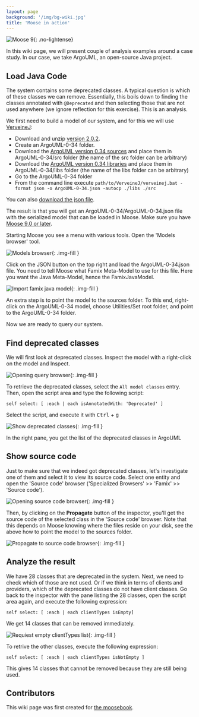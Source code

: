 ```yaml
---
layout: page
background: '/img/bg-wiki.jpg'
title: 'Moose in action'
---
```


![Moose 9](https://img.shields.io/badge/Moose-9-%23aac9ff.svg){: .no-lightense}

In this wiki page, we will present couple of analysis examples around a case study.
In our case, we take ArgoUML, an open-source Java project.

## Load Java Code

The system contains some deprecated classes.
A typical question is which of these classes we can remove.
Essentially, this boils down to finding the classes annotated with `@Deprecated` and then selecting those that are not used anywhere (we ignore reflection for this exercise).
This is an analysis.

We first need to build a model of our system, and for this we will use [VerveineJ](../Developers/Parsers/VerveineJ):

- Download and unzip [version 2.0.2](https://codeload.github.com/moosetechnology/VerveineJ/zip/refs/tags/v2.0.2).
- Create an ArgoUML-0-34 folder.
- Download the [ArgoUML version 0.34 sources](https://github.com/argouml-tigris-org/argouml/releases/download/VERSION_0_34/ArgoUML-0.34-src.zip) and place them in ArgoUML-0-34/src folder (the name of the src folder can be arbitrary)
- Download the [ArgoUML version 0.34 libraries](https://github.com/argouml-tigris-org/argouml/releases/download/VERSION_0_34/ArgoUML-0.34-libs.zip) and place them in ArgoUML-0-34/libs folder (the name of the libs folder can be arbitrary)
- Go to the ArgoUML-0-34 folder
- From the command line execute `path/to/VerveineJ/verveinej.bat -format json -o ArgoUML-0-34.json -autocp ./libs ./src`

You can also [download the json file](res/moose-in-action/ArgoUML-0-34.json).

The result is that you will get an ArgoUML-0-34/ArgoUML-0-34.json file with the serialized model that can be loaded in Moose.
Make sure you have [Moose 9.0 or later](InstallMoose).


Starting Moose you see a menu with various tools.
Open the 'Models browser' tool.

![Models browser](res/moose-in-action/models-browser.png){: .img-fill }

Click on the JSON button on the top right and load the ArgoUML-0-34.json file.
You need to tell Moose what Famix Meta-Model to use for this file.
Here you want the Java Meta-Model, hence the FamixJavaModel.

![Import famix java model](res/moose-in-action/import-jamix-java-model.png){: .img-fill }

An extra step is to point the model to the sources folder.
To this end, right-click on the ArgoUML-0-34 model, choose Utilities/Set root folder, and point to the ArgoUML-0-34 folder.

Now we are ready to query our system.

## Find deprecated classes

We will first look at deprecated classes.
Inspect the model with a right-click on the model and Inspect.

![Opening query browser](res/moose-in-action/inspector.png){: .img-fill }

To retrieve the deprecated classes, select the `All model classes` entry.
Then, open the script area and type the following script:

```st
self select: [ :each | each isAnnotatedWith: 'Deprecated' ]
```

Select the script, and execute it with <kbd>Ctrl</kbd> + <kbd>g</kbd>

![Show deprecated classes](res/moose-in-action/show-deprecated-classes.png){: .img-fill }

In the right pane, you get the list of the deprecated classes in ArgoUML

## Show source code

Just to make sure that we indeed got deprecated classes, let's investigate one of them and select it to view its source code.
Select one entity and open the 'Source code' browser ('Specialized Browsers' >> 'Famix' >> 'Source code').

![Opening source code browser](res/moose-in-action/open-source-code-browser.png){: .img-fill }

Then, by clicking on the **Propagate** button of the inspector, you'll get the source code of the selected class in the 'Source code' browser.
Note that this depends on Moose knowing where the files reside on your disk, see the above how to point the model to the sources folder.

![Propagate to source code browser](res/moose-in-action/propagate-source-code.png){: .img-fill }

## Analyze the result

We have 28 classes that are deprecated in the system.
Next, we need to check which of those are not used.
Or if we think in terms of clients and providers, which of the deprecated classes do not have client classes.
Go back to the inspector with the pane listing the 28 classes, open the script area again, and execute the following expression:

```st
self select: [ :each | each clientTypes isEmpty]
```

We get 14 classes that can be removed immediately.

![Requiest empty clientTypes list](res/moose-in-action/deprecated-classes-empty-client.png){: .img-fill }

To retrive the other classes, execute the following expression:

```st
self select: [ :each | each clientTypes isNotEmpty ]
```

This gives 14 classes that cannot be removed because they are still being used.

## Contributors

This wiki page was first created for [the moosebook](http://www.themoosebook.org/book).
